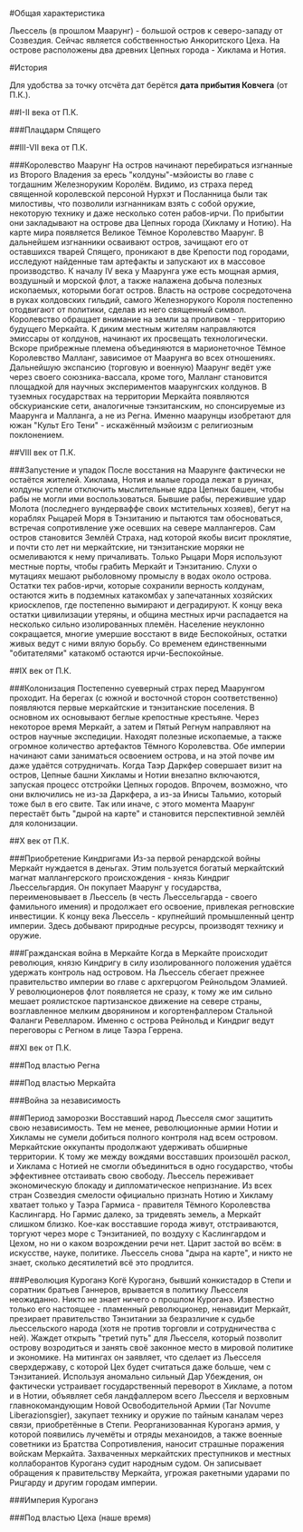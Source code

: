 #Общая характеристика

Льессель (в прошлом Маарунг) - большой остров к северо-западу от Созвездия. Сейчас является собственностью Анкоритского Цеха. На острове расположены два древних Цепных города - Хиклама и Нотия.

#История

Для удобства за точку отсчёта дат берётся **дата прибытия Ковчега** (от П.К.).

##I-II века от П.К.

###Плацдарм Спящего

##III-VII века от П.К.

###Королевство Маарунг
На остров начинают перебираться изгнанные из Второго Владения за ересь "колдуны"-мэйоисты во главе с тогдашним Железноруким Королём. Видимо, из страха перед священной королевской персоной Нурхэт и Посланница были так милостивы, что позволили изгнанникам взять с собой оружие, некоторую технику и даже несколько сотен рабов-ирчи. По прибытии они закладывают на острове два Цепных города (Хикламу и Нотию). На карте мира появляется Великое Тёмное Королевство Маарунг. В дальнейшем изгнанники осваивают остров, зачищают его от оставшихся тварей Спящего, проникают в две Крепости под городами, исследуют найденные там артефакты и запускают их в массовое производство. К началу IV века у Маарунга уже есть мощная армия, воздушный и морской флот, а также налажена добыча полезных ископаемых, которыми богат остров. Власть на острове сосредоточена в руках колдовских гильдий, самого Железнорукого Короля постепенно отодвигают от политики, сделав из него священный символ. Королевство обращает внимание на земли за проливом - территорию будущего Меркайта. К диким местным жителям направляются эмиссары от колдунов, начинают их просвещать технологически. Вскоре прибрежные племена объединяются в марионеточное Тёмное Королевство Малланг, зависимое от Маарунга во всех отношениях. Дальнейшую экспансию (торговую и военную) Маарунг ведёт уже через своего союзника-вассала, кроме того, Малланг становится площадкой для научных экспериментов маарунгских колдунов. В туземных государствах на территории Меркайта появляются обскурианские сети, аналогичные тэнзитанским, но спонсируемые из Маарунга и Малланга, а не из Регна. Именно маарунцы изобретают для южан "Культ Его Тени" - искажённый мэйоизм с религиозным поклонением.

##VIII век от П.К.

###Запустение и упадок
После восстания на Маарунге фактически не остаётся жителей. Хиклама, Нотия и малые города лежат в руинах, колдуны успели отключить мыслительные ядра Цепных башен, чтобы рабы не могли ими воспользоваться. Бывшие рабы, пережившие удар Молота (последнего вундерваффе своих мстительных хозяев), бегут на кораблях Рыцарей Моря в Тэнзитанию и пытаются там обосноваться, встречая сопротивление уже осевших на севере маллангеров. Сам остров становится Землёй Страха, над которой якобы висит проклятие, и почти сто лет ни меркайтские, ни тэнзитанские моряки не осмеливаются к нему причаливать. Только Рыцари Моря используют местные порты, чтобы грабить Меркайт и Тэнзитанию. Слухи о мутациях мешают рыболовному промыслу в водах около острова. Остатки тех рабов-ирчи, которые сохранили верность колдунам, остаются жить в подземных катакомбах у запечатанных хозяйских криосклепов, где постепенно вымирают и деградируют. К концу века остатки цивилизации утеряны, и община местных ирчи распадается на несколько сильно изолированных племён. Население неуклонно сокращается, многие умершие восстают в виде Беспокойных, остатки живых ведут с ними вялую борьбу. Со временем единственными "обитателями" катакомб остаются ирчи-Беспокойные.

##IX век от П.К.

###Колонизация
Постепенно суеверный страх перед Маарунгом проходит. На берегах (с южной и восточной сторон соответственно) появляются первые меркайтские и тэнзитанские поселения. В основном их основывают беглые крепостные крестьяне. Через некоторое время Меркайт, а затем и Пятый Регнум направляют на остров научные экспедиции. Находят полезные ископаемые, а также огромное количество артефактов Тёмного Королевства. Обе империи начинают сами заниматься освоением острова, и на этой почве им даже удаётся сотрудничать. Когда Таэр Даркфер совершает визит на остров, Цепные башни Хикламы и Нотии внезапно включаются, запуская процесс отстройки Цепных городов. Впрочем, возможно, что они включились не из-за Даркфера, а из-за Инисы Тальмио, который тоже был в его свите. Так или иначе, с этого момента Маарунг перестаёт быть "дырой на карте" и становится перспективной землёй для колонизации.

##X век от П.К.

###Приобретение Киндригами
Из-за первой ренардской войны Меркайт нуждается в деньгах. Этим пользуется богатый меркайтский магнат маллангерского происхождения - князь Киндриг Льессельгардия. Он покупает Маарунг у государства, переименовывает в Льессель (в честь Льессельгарда - своего фамильного имения) и продолжает его освоение, привлекая регновские инвестиции. К концу века Льессель - крупнейший промышленный центр империи. Здесь добывают природные ресурсы, производят технику и оружие.

###Гражданская война в Меркайте
Когда в Меркайте происходит революция, князю Киндригу в силу изолированного положения удаётся удержать контроль над островом. На Льессель сбегает прежнее правительство империи во главе с архгерцогом Рейнольдом Эламией. У революционеров флот появляется не сразу, к тому же им сильно мешает роялистское партизанское движение на севере страны, возглавленное мелким дворянином и когортенфаллером Стальной Фаланги Ревелларом. Именно с острова Рейнольд и Киндриг ведут переговоры с Регном в лице Таэра Геррена.  

##XI век от П.К.

###Под властью Регна

###Под властью Меркайта

###Война за независимость

###Период заморозки
Восставший народ Льесселя смог защитить свою независимость. Тем не менее, революционные армии Нотии и Хикламы не сумели добиться полного контроля над всем островом. Меркайтские оккупанты продолжают удерживать обширные территории. К тому же между вождями восставших произошёл раскол, и Хиклама с Нотией не смогли объединиться в одно государство, чтобы эффективнее отстаивать свою свободу. Льессель переживает экономическую блокаду и дипломатическое непризнание. Из всех стран Созвездия смелости официально признать Нотию и Хикламу хватает только у Таэра Гармиса - правителя Тёмного Королевства Каслингард. Но Гармис далеко, за тридевять земель, а Меркайт слишком близко. Кое-как восставшие города живут, отстраиваются, торгуют через море с Тэнзитанией, по воздуху с Каслингардом и Цехом, но ни о каком возрождении речи нет. Царит застой во всём: в искусстве, науке, политике. Льессель снова "дыра на карте", и никто не знает, сколько десятилетий всё это продлится.

###Революция Куроганэ
Когё Куроганэ, бывший конкистадор в Степи и соратник братьев Ганнеров, врывается в политику Льесселя неожиданно. Никто не знает ничего о прошлом Куроганэ. Известно только его настоящее - пламенный революционер, ненавидит Меркайт, презирает правительство Тэнзитании за безразличие к судьбе льессельского народа (хотя не против торговли и сотрудничества с ней). Жаждет открыть "третий путь" для Льесселя, который позволит острову возродиться и занять своё законное место в мировой политике и экономике. На митингах он заявляет, что сделает из Льесселя сверхдержаву, с которой Цех будет считаться даже больше, чем с Тэнзитанией. Используя аномально сильный Дар Убеждения, он фактически устраивает государственный переворот в Хикламе, а потом и в Нотии, объявляет себя ландфаллером всего Льесселя и верховным главнокомандующим Новой Освободительной Армии (Tar Novume Liberazionsgier), закупает технику и оружие по тайным каналам через связи, приобретённые в Степи.
Реорганизованная Куроганэ армия, у которой появились лучемёты и отряды механоидов, а также военные советники из Братства Сопротивления, наносит страшные поражения войскам Меркайта. Захваченных меркайтских преступников и местных коллаборантов Куроганэ судит народным судом. Он записывает обращения к правительству Меркайта, угрожая ракетными ударами по Рицгарду и другим городам империи.

###Империя Куроганэ

###Под властью Цеха (наше время)
